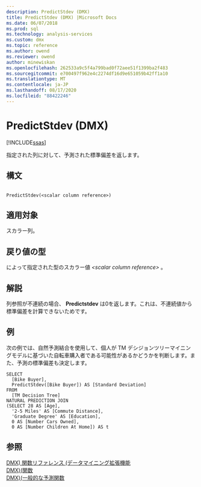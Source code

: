 ```yaml
---
description: PredictStdev (DMX)
title: PredictStdev (DMX) |Microsoft Docs
ms.date: 06/07/2018
ms.prod: sql
ms.technology: analysis-services
ms.custom: dmx
ms.topic: reference
ms.author: owend
ms.reviewer: owend
author: minewiskan
ms.openlocfilehash: 262533a9c5f4a799bad0f72aee51f1399ba2f483
ms.sourcegitcommit: e700497f962e4c2274df16d9e651059b42ff1a10
ms.translationtype: MT
ms.contentlocale: ja-JP
ms.lasthandoff: 08/17/2020
ms.locfileid: "88422246"
---
```

# <a name="predictstdev-dmx"></a>PredictStdev (DMX)
[!INCLUDE[ssas](../includes/applies-to-version/ssas.md)]

  指定された列に対して、予測された標準偏差を返します。  
  
## <a name="syntax"></a>構文  
  
```  
  
PredictStdev(<scalar column reference>)  
```  
  
## <a name="applies-to"></a>適用対象  
 スカラー列。  
  
## <a name="return-type"></a>戻り値の型  
 によって指定された型のスカラー値 *\<scalar column reference>* 。  
  
## <a name="remarks"></a>解説  
 列参照が不連続の場合、 **Predictstdev** は0を返します。これは、不連続値から標準偏差を計算できないためです。  
  
## <a name="examples"></a>例  
 次の例では、自然予測結合を使用して、個人が TM デシジョンツリーマイニングモデルに基づいた自転車購入者である可能性があるかどうかを判断します。また、予測の標準偏差も決定します。  
  
```  
SELECT  
  [Bike Buyer],  
  PredictStdev([Bike Buyer]) AS [Standard Deviation]  
FROM  
  [TM Decision Tree]  
NATURAL PREDICTION JOIN  
(SELECT 28 AS [Age],  
  '2-5 Miles' AS [Commute Distance],  
  'Graduate Degree' AS [Education],  
  0 AS [Number Cars Owned],  
  0 AS [Number Children At Home]) AS t  
```  
  
## <a name="see-also"></a>参照  
 [DMX&#41; 関数リファレンス &#40;データマイニング拡張機能](../dmx/data-mining-extensions-dmx-function-reference.md)   
 [DMX&#41;&#40;関数 ](../dmx/functions-dmx.md)   
 [DMX&#41;&#40;一般的な予測関数 ](../dmx/general-prediction-functions-dmx.md)  
  
  
